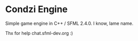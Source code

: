 # Condzi Engine
Simple game engine in C++ / SFML 2.4.0. I know, lame name.

Thx for help chat.sfml-dev.org :)
